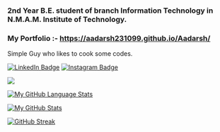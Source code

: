 ### 2nd Year B.E. student of branch Information Technology in N.M.A.M. Institute of Technology.
### My Portfolio :- https://aadarsh231099.github.io/Aadarsh/
Simple Guy who likes to cook some codes.


<!--[![Twitter Badge](https://img.shields.io/badge/Twitter-Profile-informational?style=flat&logo=twitter&logoColor=white&color=1CA2F1)](https://twitter.com/NHackerearth)-->
[![LinkedIn Badge](https://img.shields.io/badge/LinkedIn-Profile-informational?style=flat&logo=linkedin&logoColor=white&color=0D76A8)](https://www.linkedin.com/in/aadarsh-9978091a8/)
[![Instagram Badge](https://img.shields.io/badge/Instagram-Profile-informational?style=flat&logo=instagram&logoColor=white&color=0D76A8)](https://www.instagram.com/aadarsh_hanu?r=nametag)

![](https://visitor-badge.laobi.icu/badge?page_id=aadarsh231099.aadarsh231099)

[![My GitHub Language Stats](https://github-readme-stats.vercel.app/api/top-langs/?username=aadarsh231099&langs_count=5&theme=tokyonight)]()


[![My GitHub Stats](https://github-readme-stats.vercel.app/api/?username=aadarsh231099&count_private=true&theme=tokyonight&showicons=true)]()


[![GitHub Streak](https://github-readme-streak-stats.herokuapp.com/?user=aadarsh231099&theme=tokyonight)]()


<!--![giphy](https://media.giphy.com/media/RbDKaczqWovIugyJmW/giphy.gif)
<!--
**aadarsh231099/aadarsh231099** is a ✨ _special_ ✨ repository because its `README.md` (this file) appears on your GitHub profile.

Here are some ideas to get you started:

- 🔭 I’m currently working on ...
- 🌱 I’m currently learning ...
- 👯 I’m looking to collaborate on ...
- 🤔 I’m looking for help with ...
- 💬 Ask me about ...
- 📫 How to reach me: ...
- 😄 Pronouns: ...
- ⚡ Fun fact: ...
-->
